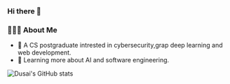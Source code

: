 ### Hi there 👋

<!--
**JNUYoung/JNUYoung** is a ✨ _special_ ✨ repository because its `README.md` (this file) appears on your GitHub profile.

Here are some ideas to get you started:

- 🔭 I’m currently working on ...
- 🌱 I’m currently learning ...
- 👯 I’m looking to collaborate on ...
- 🤔 I’m looking for help with ...
- 💬 Ask me about ...
- 📫 How to reach me: ...
- 😄 Pronouns: ...
- ⚡ Fun fact: ...
-->

### 👨🏻‍💻  About Me
- 🤔   A CS postgraduate intrested in cybersecurity,grap deep learning and web development.
- 🌱   Learning more about AI and software engineering.


![Dusai's GitHub stats](https://github-readme-stats.vercel.app/api?username=JNUYoung)
